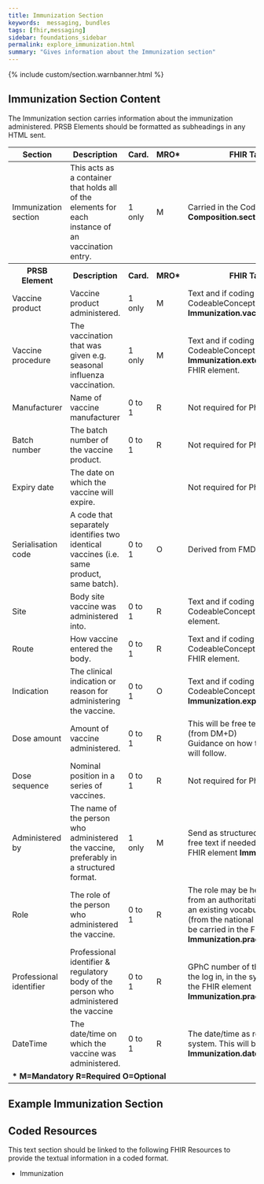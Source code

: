 ```yaml
---
title: Immunization Section
keywords:  messaging, bundles
tags: [fhir,messaging]
sidebar: foundations_sidebar
permalink: explore_immunization.html
summary: "Gives information about the Immunization section"
---
```


{% include custom/section.warnbanner.html %}

## Immunization Section Content ##
The Immunization section carries information about the immunization administered. PRSB Elements should be formatted as subheadings in any HTML sent.


<table style="width:100%;max-width: 100%;">
	<thead>
		<tr>
			<th width="15%">Section</th>
			<th width="35%">Description</th>
			<th width="5%">Card.</th>
			<th width="5%">MRO*</th>
			<th width="40%">FHIR Target and Guidance</th>
		</tr>
	</thead>
 <tbody>
  <tr>
   <td>Immunization section</td>
   <td>This acts as a container that holds all of the elements for each instance of an vaccination entry.</td>
   <td>1 only</td>
   <td>M</td>
	<td>Carried in the CodeableConcept of <b>Composition.section.code</b> FHIR element.</td>
  </tr>
		<tr>
			<th>PRSB Element</th>
			<th>Description</th>
			<th>Card.</th>
			<th>MRO*</th>
			<th>FHIR Target and Guidance</th>		
		</tr>
  <tr>
   <td>Vaccine product</td>
   <td>Vaccine product administered.</td>
   <td>1 only</td>
   <td>M</td>
   <td>Text and if coding is available carried in the CodeableConcept of the <b>Immunization.vaccineCode</b> FHIR element.</td>
  </tr>
  <tr>
   <td>Vaccine procedure</td>
   <td>The vaccination that was given e.g. seasonal influenza vaccination.</td>
   <td>1 only</td>
   <td>M</td>
   <td>Text and if coding is available carried in the CodeableConcept of the <b>Immunization.extension(vaccinationProcedure)</b> FHIR element.</td>
  </tr>
  <tr>
   <td>Manufacturer</td>
   <td>Name of vaccine manufacturer</td>
   <td>0 to 1</td>
   <td>R</td>
   <td>Not required for Pharmacy to GP communication.</td>
  </tr>
  <tr>
   <td>Batch number</td>
   <td>The batch number of the vaccine product.</td>
   <td>0 to 1</td>
   <td>R</td>
   <td>Not required for Pharmacy to GP communication.</td>
  </tr>
  <tr>
   <td>Expiry date</td>
   <td>The date on which the vaccine will expire.</td>
   <td></td>
   <td></td>
   <td>Not required for Pharmacy to GP communication.</td>
  </tr>
 <tr>
   <td>Serialisation code</td>
   <td>A code that separately identifies two identical vaccines (i.e. same product, same batch).</td>
   <td>0 to 1</td>
   <td>O</td>
   <td>Derived from FMD code or free text.</td>
  </tr>
 <tr>
   <td>Site</td>
   <td>Body site vaccine was administered into.</td>
   <td>0 to 1</td>
   <td>R</td>
   <td>Text and if coding is available carried in the CodeableConcept of the <b>Immunization.site</b> FHIR element.</td>
  </tr>
 <tr>
   <td>Route</td>
   <td>How vaccine entered the body.</td>
   <td>0 to 1</td>
   <td>R</td>
   <td>Text and if coding is available carried in the CodeableConcept of the <b>Immunization.route</b> FHIR element.</td>
  </tr>
 <tr>
   <td>Indication</td>
   <td>The clinical indication or reason for administering the vaccine.</td>
   <td>0 to 1</td>
   <td>O</td>
   <td>Text and if coding is available carried in the CodeableConcept of the <b>Immunization.explanation.reason</b> FHIR element.</td>
  </tr>
 <tr>
   <td>Dose amount</td>
   <td>Amount of vaccine administered.</td>
   <td>0 to 1</td>
   <td>R</td>
   <td>This will be free text. Coded units of measure (from DM+D) <br> Guidance on how to use the dose amount field will follow.</td>
  </tr>
 <tr>
   <td>Dose sequence</td>
   <td>Nominal position in a series of vaccines.</td>
   <td>0 to 1</td>
   <td>R</td>
   <td>Not required for Pharmacy to GP communication.</td>
  </tr>
 <tr>
   <td>Administered by</td>
   <td>The name of the person who administered the vaccine, preferably in a structured format.</td>
   <td>1 only</td>
   <td>M</td>
   <td>Send as structured name, the receiver can form free text if needed. This will be carried in the FHIR element <b>Immunization.practitioner.actor</b>.</td>
  </tr>
 <tr>
   <td>Role</td>
   <td>The role of the person who administered the vaccine.</td>
   <td>0 to 1</td>
   <td>R</td>
   <td>The role may be held on the source system, be from an authoritative source such as SDS, or use an existing vocabulary such as the job role title (from the national workforce dataset). This will be carried in the FHIR element <b>Immunization.practitioner.role</b>.</td>
  </tr>
 <tr>
   <td>Professional identifier</td>
   <td>Professional identifier & regulatory body of the person who administered the vaccine</td>
   <td>0 to 1</td>
   <td>R</td>
   <td>GPhC number of the pharmacist(default in from the log in, in the system). This will be carried in the FHIR element <b>Immunization.practitioner.actor</b>.</td>
  </tr>
 <tr>
   <td>DateTime</td>
   <td>The date/time on which the vaccine was administered.</td>
   <td>0 to 1</td>
   <td>R</td>
   <td>The date/time as recorded by the pharmacy system. This will be carried in the FHIR element <b>Immunization.date</b>.</td>
  </tr>
		<tr>
		<td colspan="5"><b>* M=Mandatory R=Required O=Optional</b></td>
		</tr>
 </tbody>
</table>


## Example Immunization Section ##

<script src="https://gist.github.com/IOPS-DEV/e3f8338cef252ede9812669198d2fa71.js"></script>

## Coded Resources ##

This text section should be linked to the following FHIR Resources to provide the textual information in a coded format.

- Immunization
 
